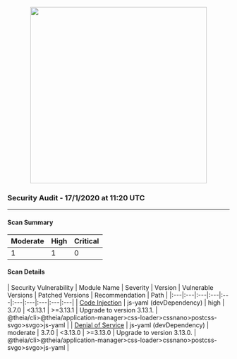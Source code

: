 <div align='center'><br /><img src="https://raw.githubusercontent.com/vince-fugnitto/security-audit/master/assets/security-header.png" width="400px"/></div>

### Security Audit - 17/1/2020 at 11:20 UTC
-- -

#### Scan Summary

| Moderate | High | Critical |
|:---|:---|:---|
| 1 | 1 | 0 |


#### Scan Details

| Security Vulnerability | Module Name | Severity | Version | Vulnerable Versions | Patched Versions | Recommendation | Path |
|:---|:---|:---|:---|:---|:---|:---|:---|:---|:---|
| [Code Injection](https://npmjs.com/advisories/813) | js-yaml (devDependency) | high | 3.7.0 | <3.13.1 | >=3.13.1 | Upgrade to version 3.13.1. | @theia/cli>@theia/application-manager>css-loader>cssnano>postcss-svgo>svgo>js-yaml |
| [Denial of Service](https://npmjs.com/advisories/788) | js-yaml (devDependency) | moderate | 3.7.0 | <3.13.0 | >=3.13.0 | Upgrade to version 3.13.0. | @theia/cli>@theia/application-manager>css-loader>cssnano>postcss-svgo>svgo>js-yaml |

